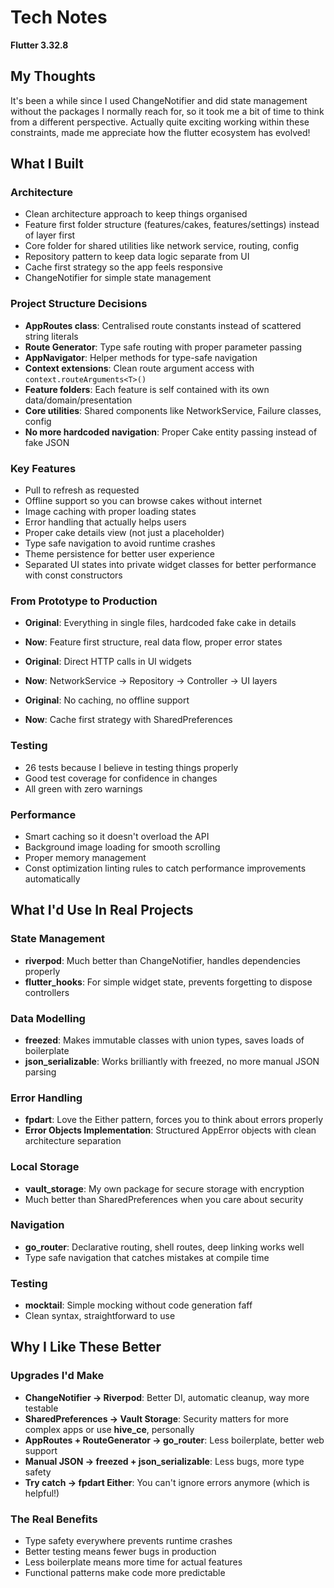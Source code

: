 # Tech Notes

**Flutter 3.32.8**

## My Thoughts
It's been a while since I used ChangeNotifier and did state management without the packages I normally reach for, so it took me a bit of time to think from a different perspective. Actually quite exciting working within these constraints, made me appreciate how the flutter ecosystem has evolved!

## What I Built

### Architecture
- Clean architecture approach to keep things organised
- Feature first folder structure (features/cakes, features/settings) instead of layer first
- Core folder for shared utilities like network service, routing, config
- Repository pattern to keep data logic separate from UI
- Cache first strategy so the app feels responsive
- ChangeNotifier for simple state management

### Project Structure Decisions
- **AppRoutes class**: Centralised route constants instead of scattered string literals
- **Route Generator**: Type safe routing with proper parameter passing
- **AppNavigator**: Helper methods for type-safe navigation
- **Context extensions**: Clean route argument access with `context.routeArguments<T>()`
- **Feature folders**: Each feature is self contained with its own data/domain/presentation
- **Core utilities**: Shared components like NetworkService, Failure classes, config
- **No more hardcoded navigation**: Proper Cake entity passing instead of fake JSON

### Key Features
- Pull to refresh as requested
- Offline support so you can browse cakes without internet
- Image caching with proper loading states
- Error handling that actually helps users
- Proper cake details view (not just a placeholder)
- Type safe navigation to avoid runtime crashes
- Theme persistence for better user experience
- Separated UI states into private widget classes for better performance with const constructors

### From Prototype to Production
- **Original**: Everything in single files, hardcoded fake cake in details
- **Now**: Feature first structure, real data flow, proper error states

- **Original**: Direct HTTP calls in UI widgets
- **Now**: NetworkService → Repository → Controller → UI layers

- **Original**: No caching, no offline support
- **Now**: Cache first strategy with SharedPreferences

### Testing
- 26 tests because I believe in testing things properly
- Good test coverage for confidence in changes
- All green with zero warnings

### Performance
- Smart caching so it doesn't overload the API
- Background image loading for smooth scrolling
- Proper memory management
- Const optimization linting rules to catch performance improvements automatically

## What I'd Use In Real Projects

### State Management
- **riverpod**: Much better than ChangeNotifier, handles dependencies properly
- **flutter_hooks**: For simple widget state, prevents forgetting to dispose controllers

### Data Modelling
- **freezed**: Makes immutable classes with union types, saves loads of boilerplate
- **json_serializable**: Works brilliantly with freezed, no more manual JSON parsing

### Error Handling
- **fpdart**: Love the Either pattern, forces you to think about errors properly
- **Error Objects Implementation**: Structured AppError objects with clean architecture separation

### Local Storage
- **vault_storage**: My own package for secure storage with encryption
- Much better than SharedPreferences when you care about security

### Navigation
- **go_router**: Declarative routing, shell routes, deep linking works well
- Type safe navigation that catches mistakes at compile time

### Testing
- **mocktail**: Simple mocking without code generation faff
- Clean syntax, straightforward to use

## Why I Like These Better

### Upgrades I'd Make
- **ChangeNotifier → Riverpod**: Better DI, automatic cleanup, way more testable
- **SharedPreferences → Vault Storage**: Security matters for more complex apps or use **hive_ce**, personally
- **AppRoutes + RouteGenerator → go_router**: Less boilerplate, better web support
- **Manual JSON → freezed + json_serializable**: Less bugs, more type safety
- **Try catch → fpdart Either**: You can't ignore errors anymore (which is helpful!)

### The Real Benefits
- Type safety everywhere prevents runtime crashes
- Better testing means fewer bugs in production
- Less boilerplate means more time for actual features
- Functional patterns make code more predictable
